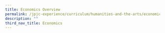 ```yaml
---
title: Economics Overview
permalink: /jpjc-experience/curriculum/humanities-and-the-arts/economics/
description: ""
third_nav_title: Economics
---
```

